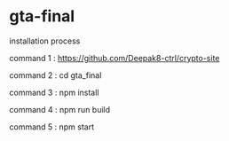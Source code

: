 # gta-final

installation process 

command 1 : https://github.com/Deepak8-ctrl/crypto-site

command 2 : cd gta_final


command 3 : npm install


command 4 : npm run build 


command 5 : npm start
